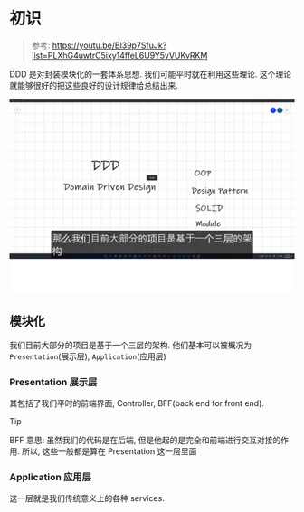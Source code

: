 # 初识

> 参考: <https://youtu.be/Bl39p7SfuJk?list=PLXhG4uwtrC5ixy14ffeL6U9Y5vVUKvRKM>

DDD 是对封装模块化的一套体系思想. 我们可能平时就在利用这些理论. 这个理论就能够很好的把这些良好的设计规律给总结出来.

![前置概要图](./imgs/01/前置概要图.png)

## 模块化

我们目前大部分的项目是基于一个三层的架构. 他们基本可以被概况为 `Presentation`(展示层), `Application`(应用层)

### Presentation 展示层

其包括了我们平时的前端界面, Controller, BFF(back end for front end).

> [!TIP]
>
> BFF 意思: 虽然我们的代码是在后端, 但是他起的是完全和前端进行交互对接的作用.
> 所以, 这些一般都是算在 Presentation 这一层里面

### Application 应用层

这一层就是我们传统意义上的各种 services.
